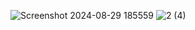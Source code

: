 ![Screenshot 2024-08-29 185559](https://github.com/user-attachments/assets/bfb153dc-665b-4acd-b4d0-0bda2182aa01)
![2 (4)](https://github.com/user-attachments/assets/fe454a8b-251d-43f0-8749-45f8e4c8c0e0)
